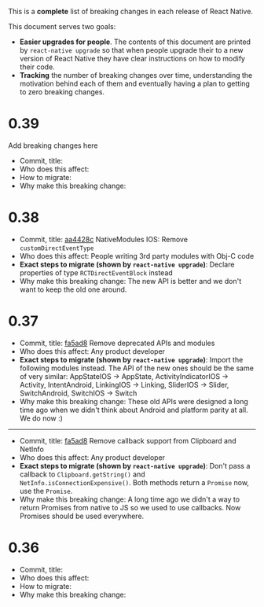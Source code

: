 This is a **complete** list of breaking changes in each release of React Native.

This document serves two goals:
- **Easier upgrades for people**. The contents of this document are printed by `react-native upgrade` so that when people upgrade their to a new version of React Native they have clear instructions on how to modify their code.
- **Tracking** the number of breaking changes over time, understanding the motivation behind each of them and eventually having a plan to getting to zero breaking changes.

# 0.39

Add breaking changes here

- Commit, title:
- Who does this affect:
- How to migrate:
- Why make this breaking change:

# 0.38

- Commit, title: [aa4428c](https://github.com/facebook/react-native/commit/aa4428cd132bb0d0dbc950b66d3b5f2a3c5b9322) NativeModules IOS: Remove `customDirectEventType`
- Who does this affect: People writing 3rd party modules with Obj-C code
- **Exact steps to migrate (shown by `react-native upgrade`)**: Declare properties of type `RCTDirectEventBlock` instead
- Why make this breaking change: The new API is better and we don't want to keep the old one around.

# 0.37

- Commit, title: [fa5ad8](https://github.com/facebook/react-native/commit/fa5ad85252be9e5e5a8f04d705463e7ba4cb85e3) Remove deprecated APIs and modules
- Who does this affect: Any product developer
- **Exact steps to migrate (shown by `react-native upgrade`)**: Import the following modules instead. The API of the new ones should be the same of very similar: AppStateIOS -> AppState, ActivityIndicatorIOS -> Activity, IntentAndroid, LinkingIOS -> Linking, SliderIOS -> Slider, SwitchAndroid, SwitchIOS -> Switch
- Why make this breaking change: These old APIs were designed a long time ago when we didn't think about Android and platform parity at all. We do now :)

---

- Commit, title: [fa5ad8](https://github.com/facebook/react-native/commit/fa5ad85252be9e5e5a8f04d705463e7ba4cb85e3) Remove callback support from Clipboard and NetInfo
- Who does this affect: Any product developer
- **Exact steps to migrate (shown by `react-native upgrade`)**: Don't pass a callback to `Clipboard.getString()` and `NetInfo.isConnectionExpensive()`. Both methods return a `Promise` now, use the `Promise`.
- Why make this breaking change: A long time ago we didn't a way to return Promises from native to JS so we used to use callbacks. Now Promises should be used everywhere.

# 0.36

- Commit, title: 
- Who does this affect:
- How to migrate:
- Why make this breaking change: